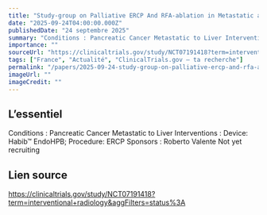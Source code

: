```yaml
---
title: "Study-group on Palliative ERCP And RFA-ablation in Metastatic and Inoperable Pancreatic Tumors"
date: "2025-09-24T04:00:00.000Z"
publishedDate: "24 septembre 2025"
summary: "Conditions : Pancreatic Cancer Metastatic to Liver Interventions : Device: Habib™ EndoHPB; Procedure: ERCP Sponsors : Roberto Valente Not yet recruiting"
importance: ""
sourceUrl: "https://clinicaltrials.gov/study/NCT07191418?term=interventional+radiology&aggFilters=status%3A"
tags: ["France", "Actualité", "ClinicalTrials.gov — ta recherche"]
permalink: "/papers/2025-09-24-study-group-on-palliative-ercp-and-rfa-ablation-in-metastatic-and-inoperable-pancreatic-tumors"
imageUrl: ""
imageCredit: ""
---
```


## L’essentiel

Conditions : Pancreatic Cancer Metastatic to Liver Interventions : Device: Habib™ EndoHPB; Procedure: ERCP Sponsors : Roberto Valente Not yet recruiting

## Lien source

https://clinicaltrials.gov/study/NCT07191418?term=interventional+radiology&aggFilters=status%3A
